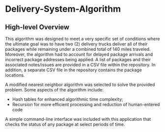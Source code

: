 <h1> Delivery-System-Algorithm </h1>

<h2>High-level Overview</h2>
This algorithm was designed to meet a very specific set of conditions where the ultimate goal was to have two (2) delivery trucks deliver all of their packages
while remaining under a combined total of 140 miles traveled. Moreover, the algorithm had to account for delayed package arrivals and incorrect package addresses being applied. A list of packages and
their associated notes/issues are provided in a CSV file within the repository. In addition, a separate CSV file in the repository contains the package locations. 

A modified nearest neighbor algorithm was selected to solve the provided problem. Some aspects of the algorithm include:
<ul>
  <li>Hash tables for enhanced algorithmic time complexity;</li>
  <li>Recursion for more efficient processing and reduction of human-entered code</li>
</ul>

A simple command-line interface was included with this application that checks the status of any package at select periods of time. 
